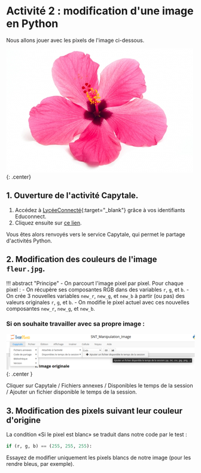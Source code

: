 # Activité 2 : modification d'une image en Python


Nous allons jouer avec les pixels de l'image ci-dessous.

![](data/fleur.jpg){: .center}

## 1. Ouverture de l'activité Capytale.

1. Accédez à [LycéeConnecté](https://lyceeconnecte.fr/){:target="_blank"} grâce à vos identifiants Educonnect.
2. Cliquez ensuite sur [ce lien](https://capytale2.ac-paris.fr/web/c-auth/list?returnto=/web/code/6d13-160968). 

Vous êtes alors renvoyés vers le service Capytale, qui permet le partage d'activités Python.

## 2. Modification des couleurs de l'image ```fleur.jpg```.

!!! abstract "Principe"
    - On parcourt l'image pixel par pixel. Pour chaque pixel :
    - On récupère ses composantes RGB dans des variables ```r```, ```g```, et ```b```.
    - On crée 3 nouvelles variables   ```new_r```, ```new_g```, et ```new_b``` à partir (ou pas) des valeurs originales ```r```, ```g```, et ```b```.
    - On modifie le pixel actuel avec ces nouvelles composantes ```new_r```, ```new_g```, et ```new_b```.


### Si on souhaite travailler avec sa propre image :


![image](data/methode.png){: .center }


Cliquer sur Capytale / Fichiers annexes / Disponibles le temps de la session / Ajouter un fichier disponible le temps de la session.

## 3. Modification des pixels suivant leur couleur d'origine

La condition «Si le pixel est blanc» se traduit dans notre code par le test :
```python
if (r, g, b) == (255, 255, 255):
```

Essayez de modifier uniquement les pixels blancs de notre image (pour les rendre bleus, par exemple).